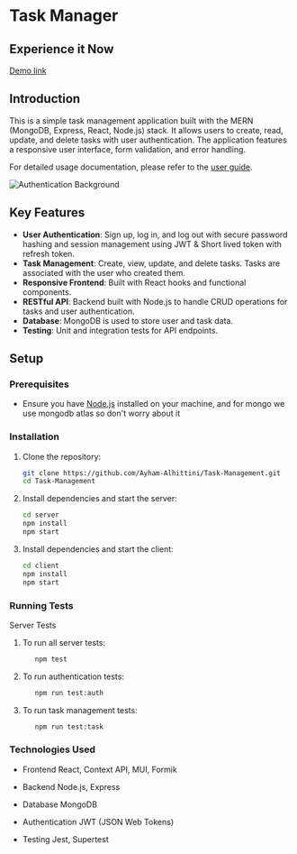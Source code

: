 # Task Manager


## Experience it Now
[Demo link](https://atypon-task-manager.netlify.app)

## Introduction
This is a simple task management application built with the MERN (MongoDB, Express, React, Node.js) stack. It allows users to create, read, update, and delete tasks with user authentication. The application features a responsive user interface, form validation, and error handling. 

For detailed usage documentation, please refer to the [user guide](https://scribehow.com/shared/Create_account_and_manage_tasks_tutorial__RTm5KaA1SGWlBXM7Cs09cA).

![Authentication Background](https://atypon-task-management.s3.eu-north-1.amazonaws.com/auth-background.jpg)

## Key Features
- **User Authentication**: Sign up, log in, and log out with secure password hashing and session management using JWT & Short lived token with refresh token.
- **Task Management**: Create, view, update, and delete tasks. Tasks are associated with the user who created them.
- **Responsive Frontend**: Built with React hooks and functional components.
- **RESTful API**: Backend built with Node.js to handle CRUD operations for tasks and user authentication.
- **Database**: MongoDB is used to store user and task data.
- **Testing**: Unit and integration tests for API endpoints.

## Setup

### Prerequisites
- Ensure you have [Node.js](https://nodejs.org/) installed on your machine, and for mongo we use mongodb atlas so don't worry about it

### Installation
1. Clone the repository:
   ```bash
   git clone https://github.com/Ayham-Alhittini/Task-Management.git
   cd Task-Management

2. Install dependencies and start the server:
   ```bash
   cd server
   npm install
   npm start

3. Install dependencies and start the client:
   ```bash
   cd client
   npm install
   npm start

### Running Tests
   Server Tests

1. To run all server tests:
   ```bash
      npm test

2. To run authentication tests:
   ```bash
      npm run test:auth

3. To run task management tests:
   ```bash
      npm run test:task

### Technologies Used
* Frontend
React,
Context API,
MUI,
Formik

* Backend
Node.js,
Express

* Database
MongoDB

* Authentication
JWT (JSON Web Tokens)

* Testing
Jest,
Supertest